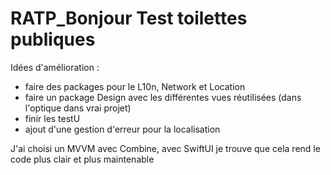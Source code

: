 # RATP_Bonjour Test toilettes publiques

Idées d'amélioration : 
- faire des packages pour le L10n, Network et Location
- faire un package Design avec les différentes vues réutilisées (dans l'optique dans vrai projet)
- finir les testU
- ajout d'une gestion d'erreur pour la localisation 

J'ai choisi un MVVM avec Combine, avec SwiftUI je trouve que cela rend le code plus clair et plus maintenable

